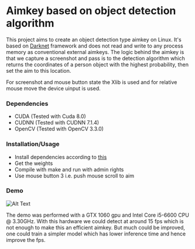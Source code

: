 # Aimkey based on object detection algorithm
This project aims to create an object detection type aimkey on Linux. It's based on [Darknet](https://pjreddie.com/darknet/) framework and does not read and write to any process memory as conventional external aimkeys. The logic behind the aimkey is that we capture a screenshot and pass is to the detection algorithm which returns the coordinates of a person object with the highest probability, then set the aim to this location.

For screenshot and mouse button state the Xlib is used and for relative mouse move the device uinput is used. 

### Dependencies
* CUDA (Tested with Cuda 8.0)
* CUDNN (Tested with CUDNN 7.1.4)
* OpenCV (Tested with OpenCV 3.3.0)

### Installation/Usage
* Install dependencies according to [this](https://pjreddie.com/darknet/install/)
* Get the weights
* Compile with make and run with admin rights
* Use mouse button 3 i.e. push mouse scroll to aim 


### Demo
![Alt Text](https://media.giphy.com/media/1Qn3CVajk66Gjl6EBm/giphy.gif)

The demo was performed with a GTX 1060 gpu and Intel Core i5-6600 CPU @ 3.30GHz. With this hardware we could detect at around 15 fps which is not enough to make this an efficient aimkey. But much could be improved, one could train a simpler model which has lower inference time and hence improve the fps.
